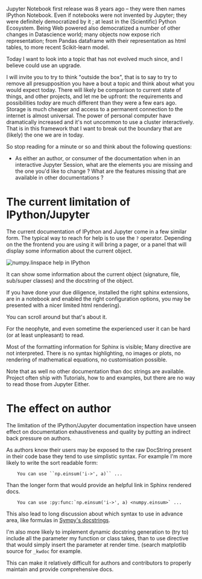 <!-- 
.. title: Rethinking Jupyter Interactive Documentation
.. slug: 38-rethinking-jupyter-documentation
.. date: 2020-04-29 11:59 UTC
.. tags: python, open-source, documentation
.. category: 
.. link: 
.. description: 
.. type: markdown
-->

Jupyter Notebook first release was 8 years ago – they were then names IPython
Notebook. Even if notebooks were not invented by Jupyter; they were definitely
democratized by it ; at least in the (Scientific) Python Ecosystem. Being Web
powered also democratized a number of other changes in Datascience world; many
objects now expose rich representation; from Pandas dataframe with their
representation as html tables, to more recent Scikit-learn model.

Today I want to look into a topic that has not evolved much since, and I believe
could use an upgrade.

I will invite you to try to think "outside the box", that is to say to try to
remove all presupposition you have a bout a topic and think about what you would
expect today. There will likely be comparison to current state of things, and
other projects, and let me be upfront: the requirements and possibilities
_today_ are much different than they were a few ears ago. Storage is much
cheaper and access to a permanent connection to the internet is almost
universal. The power of personal computer have dramatically increased and it's
not uncommon to use a cluster interactively. That is in this framework that I
want to break out the boundary that are (likely)  the one we are in today. 

So stop reading for a minute or so and think about the following questions:

- As either an author, or consumer of the documentation when in an interactive
  Jupyter Session, what are the elements you are missing and the one you'd like
  to change ? What are the features missing that are available in other
  documentations ?

# The current limitation of IPython/Jupyter

The current documentation of IPython and Jupyter come in a few similar form. 
The typical way to reach for help is to use the `?` operator. Depending on the
the frontend you are using it will bring a pager, or a panel that will display
some information about the current object. 

![numpy.linspace help in IPython]()

It can show some information about the current object (signature, file,
sub/super classes) and the docstring of the object. 

If you have done your due diligence, installed the right sphinx extensions, are
in a notebook and enabled the right configuration options, you may be presented
with a nicer limited html rendering). 

You can scroll around but that's about it. 

For the neophyte, and even sometime the experienced user it can be hard (or at
least unpleasant) to read. 

Most of the formatting information for Sphinx is visible; Many directive are not
interpreted. There is no syntax highlighting, no images or plots, no rendering of
mathematical equations, no customisation possible.

Note that as well no other documentation than doc strings are available. Project
often ship with Tutorials, how to and examples, but there are no way to read
those from Jupyter Either.


# The effect on author

The limitation of the IPython/Jupyter documentation inspection have unseen
effect on documentation exhaustiveness and quality by putting an indirect
back pressure on authors.

As authors know their users may be exposed to the raw DocString
present in their code base they tend to use simplistic syntax. For example I'm
more likely to write the sort readable form:

```
    You can use ``np.einsum('i->', a)`` ...
```

Than the longer form that would provide an helpful link in Sphinx rendered docs.

```
    You can use :py:func:`np.einsum('i->', a) <numpy.einsum>` ...
```

This also lead to long discussion about which syntax to use in advance area,
like formulas in [Sympy's docstrings](https://github.com/sympy/sympy/issues/14964). 

I'm also more likely to implement dynamic docstring generation to (try to)
include all the parameter my function or class takes, than to use directive 
that would simply insert the parameter at render time. (search  matplotlib source
for `_kwdoc` for example.

This can make it relatively difficult for authors and contributors to properly
maintain and provide comprehensive docs.




